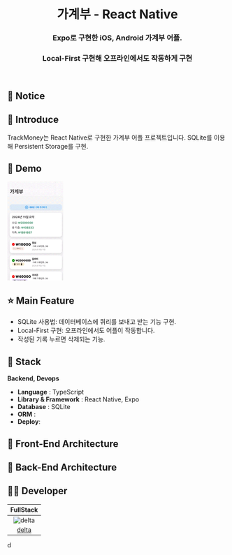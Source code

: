 <h1 align="middle">가계부 - React Native</h1>
<h3 align="middle">Expo로 구현한 iOS, Android 가계부 어플. </h3>
<h3 align="middle">Local-First 구현해 오프라인에서도 작동하게 구현 </h3>

<br/>

## 📌 Notice

## 📝 Introduce

TrackMoney는 React Native로 구현한 가계부 어플 프로젝트입니다.
SQLite를 이용해 Persistent Storage를 구현.

## 🐤 Demo

<!-- <img src="demo.GIF> -->
<img src="./demo.GIF" width="128"/>

## ⭐ Main Feature

- SQLite 사용법: 데이터베이스에 쿼리를 보내고 받는 기능 구현.
- Local-First 구현: 오프라인에서도 어플이 작동합니다.
- 작성된 기록 누르면 삭제되는 기능.

## 🔧 Stack

**Backend, Devops**

- **Language** : TypeScript
- **Library & Framework** : React Native, Expo
- **Database** : SQLite
- **ORM** :
- **Deploy**:

## 🔨 Front-End Architecture

## 🔨 Back-End Architecture

## 🙋‍♂️ Developer

| FullStack  
| :----------------------------------------------------------------------------------------:
| <img src="https://avatars.githubusercontent.com/u/149219075?v=4" width=400px alt="delta"/> |
| [delta](https://github.com/deltam3) |
d

